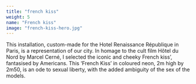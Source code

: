 ```yaml
---
title: "french kiss"
weight: 5
name: "French kiss"
image: "french-kiss-hero.jpg"
---
```


This installation, custom-made for the Hotel Renaissance République in Paris, is a representation of our city. In homage to the cult film Hôtel du Nord by Marcel Cerné, I selected the iconic and cheeky French kiss’, fantasised by Americans. This ‘French Kiss’ in coloured neon, 2m high by 2m50, is an ode to sexual liberty, with the added ambiguity of the sex of the models.
